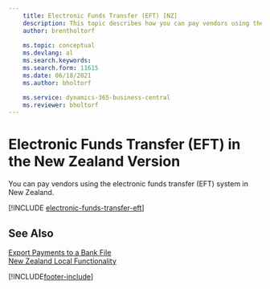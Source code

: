 ```yaml
---
    title: Electronic Funds Transfer (EFT) [NZ]
    description: This topic describes how you can pay vendors using the electronic funds transfer (EFT) system in New Zealand.
    author: brentholtorf
    
    ms.topic: conceptual
    ms.devlang: al
    ms.search.keywords:
    ms.search.form: 11615
    ms.date: 06/18/2021
    ms.author: bholtorf

    ms.service: dynamics-365-business-central
    ms.reviewer: bholtorf
---
```

# Electronic Funds Transfer (EFT) in the New Zealand Version

You can pay vendors using the electronic funds transfer (EFT) system in New Zealand.  

[!INCLUDE [electronic-funds-transfer-eft](../includes/AUNZ/electronic-funds-transfer-eft.md)]

## See Also

[Export Payments to a Bank File](../../finance-make-payments-with-bank-data-conversion-service-or-sepa-credit-transfer.md#exporting-payments-to-a-bank-file)  
[New Zealand Local Functionality](new-zealand-local-functionality.md)


[!INCLUDE[footer-include](../../includes/footer-banner.md)]